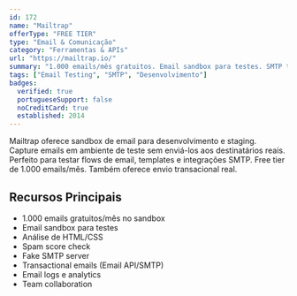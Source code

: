 ```yaml
---
id: 172
name: "Mailtrap"
offerType: "FREE TIER"
type: "Email & Comunicação"
category: "Ferramentas & APIs"
url: "https://mailtrap.io/"
summary: "1.000 emails/mês gratuitos. Email sandbox para testes. SMTP testing sem envio real."
tags: ["Email Testing", "SMTP", "Desenvolvimento"]
badges:
  verified: true
  portugueseSupport: false
  noCreditCard: true
  established: 2014
---
```


Mailtrap oferece sandbox de email para desenvolvimento e staging. Capture emails em ambiente de teste sem enviá-los aos destinatários reais. Perfeito para testar flows de email, templates e integrações SMTP. Free tier de 1.000 emails/mês. Também oferece envio transacional real.

## Recursos Principais

- 1.000 emails gratuitos/mês no sandbox
- Email sandbox para testes
- Análise de HTML/CSS
- Spam score check
- Fake SMTP server
- Transactional emails (Email API/SMTP)
- Email logs e analytics
- Team collaboration
